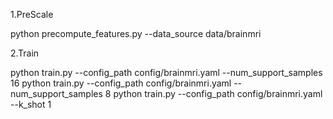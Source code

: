 1.PreScale

python precompute_features.py --data_source data/brainmri

2.Train

python train.py --config_path config/brainmri.yaml --num_support_samples 16
python train.py --config_path config/brainmri.yaml --num_support_samples 8
python train.py --config_path config/brainmri.yaml --k_shot 1